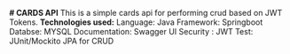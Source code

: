 **# CARDS API**
This is a simple cards api for performing crud based on JWT Tokens.
**Technologies used:**
Language: Java
Framework: Springboot
Databse: MYSQL
Documentation: Swagger UI
Security : JWT
Test: JUnit/Mockito
JPA for CRUD


